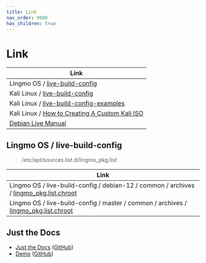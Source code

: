 ```yaml
---
title: Link
nav_order: 9000
has_children: true
---
```



# Link



| Link |
| ---- |
| Lingmo OS / [live-build-config](https://github.com/LingmoOS/live-build-config) |
| Kali Linux / [live-build-config](https://gitlab.com/kalilinux/build-scripts/live-build-config) |
| Kali Linux / [live-build-config-examples](https://gitlab.com/kalilinux/recipes/live-build-config-examples) |
| Kali Linux / [How to Creating A Custom Kali ISO](https://www.kali.org/docs/development/live-build-a-custom-kali-iso/) |
| [Debian Live Manual](https://live-team.pages.debian.net/live-manual/html/live-manual/index.en.html) |




## Lingmo OS / live-build-config

> /etc/apt/sources.list.d/lingmo_pkg.list

| Link |
| ---- |
| Lingmo OS / live-build-config / debian-12 / common / archives / [lingmo_pkg.list.chroot](https://github.com/LingmoOS/live-build-config/blob/debian-12/lingmo-config/common/archives/lingmo_pkg.list.chroot) |
| Lingmo OS / live-build-config / master / common / archives / [lingmo_pkg.list.chroot](https://github.com/LingmoOS/live-build-config/blob/master/lingmo-config/common/archives/lingmo_pkg.list.chroot) |




## Just the Docs

* [Just the Docs](https://just-the-docs.github.io/just-the-docs/) ([GitHub](https://github.com/just-the-docs/just-the-docs))
* [Demo](https://pmarsceill.github.io/jtd-remote/) ([GitHub](https://github.com/pmarsceill/jtd-remote))
